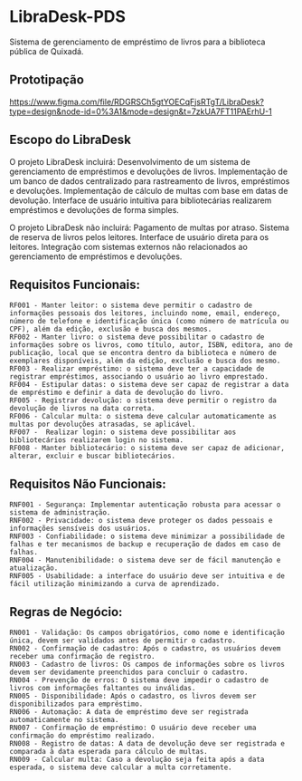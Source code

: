 # LibraDesk-PDS
Sistema de gerenciamento de empréstimo de livros para a biblioteca pública de Quixadá.

## Prototipação

https://www.figma.com/file/RDGRSCh5gtYOECqFjsRTgT/LibraDesk?type=design&node-id=0%3A1&mode=design&t=7zkUA7FT11PAErhU-1

## Escopo do LibraDesk

O projeto LibraDesk incluirá:
    Desenvolvimento de um sistema de gerenciamento de empréstimos e devoluções de livros.
    Implementação de um banco de dados centralizado para rastreamento de livros, empréstimos e devoluções.
    Implementação de cálculo de multas com base em datas de devolução.
    Interface de usuário intuitiva para bibliotecárias realizarem empréstimos e devoluções de forma simples.

O projeto LibraDesk não incluirá:
    Pagamento de multas por atraso.
    Sistema de reserva de livros pelos leitores.
    Interface de usuário direta para os leitores.
    Integração com sistemas externos não relacionados ao gerenciamento de empréstimos e devoluções.

## Requisitos Funcionais:

    RF001 - Manter leitor: o sistema deve permitir o cadastro de informações pessoais dos leitores, incluindo nome, email, endereço, número de telefone e identificação única (como número de matrícula ou CPF), além da edição, exclusão e busca dos mesmos.
    RF002 - Manter livro: o sistema deve possibilitar o cadastro de informações sobre os livros, como título, autor, ISBN, editora, ano de publicação, local que se encontra dentro da biblioteca e número de exemplares disponíveis, além da edição, exclusão e busca dos mesmo.
    RF003 - Realizar empréstimo: o sistema deve ter a capacidade de registrar empréstimos, associando o usuário ao livro emprestado.
    RF004 - Estipular datas: o sistema deve ser capaz de registrar a data de empréstimo e definir a data de devolução do livro. 
    RF005 - Registrar devolução: o sistema deve permitir o registro da devolução de livros na data correta.
    RF006 - Calcular multa: o sistema deve calcular automaticamente as multas por devoluções atrasadas, se aplicável.
    RF007 -  Realizar login: o sistema deve possibilitar aos bibliotecários realizarem login no sistema.
    RF008 - Manter bibliotecário: o sistema deve ser capaz de adicionar, alterar, excluir e buscar bibliotecários.


## Requisitos Não Funcionais:

    RNF001 - Segurança: Implementar autenticação robusta para acessar o sistema de administração.
    RNF002 - Privacidade: o sistema deve proteger os dados pessoais e informações sensíveis dos usuários.
    RNF003 - Confiabilidade: o sistema deve minimizar a possibilidade de falhas e ter mecanismos de backup e recuperação de dados em caso de falhas.
    RNF004 - Manutenibilidade: o sistema deve ser de fácil manutenção e atualização.
    RNF005 - Usabilidade: a interface do usuário deve ser intuitiva e de fácil utilização minimizando a curva de aprendizado.


## Regras de Negócio:

    RN001 - Validação: Os campos obrigatórios, como nome e identificação única, devem ser validados antes de permitir o cadastro.
    RN002 - Confirmação de cadastro: Após o cadastro, os usuários devem receber uma confirmação de registro.
    RN003 - Cadastro de livros: Os campos de informações sobre os livros devem ser devidamente preenchidos para concluir o cadastro.
    RN004 - Prevenção de erros: O sistema deve impedir o cadastro de livros com informações faltantes ou inválidas.
    RN005 - Disponibilidade: Após o cadastro, os livros devem ser disponibilizados para empréstimo.
    RN006 - Automação: A data de empréstimo deve ser registrada automaticamente no sistema.
    RN007 - Confirmação de empréstimo: O usuário deve receber uma confirmação do empréstimo realizado.
    RN008 - Registro de datas: A data de devolução deve ser registrada e comparada à data esperada para cálculo de multas.
    RN009 - Calcular multa: Caso a devolução seja feita após a data esperada, o sistema deve calcular a multa corretamente.
